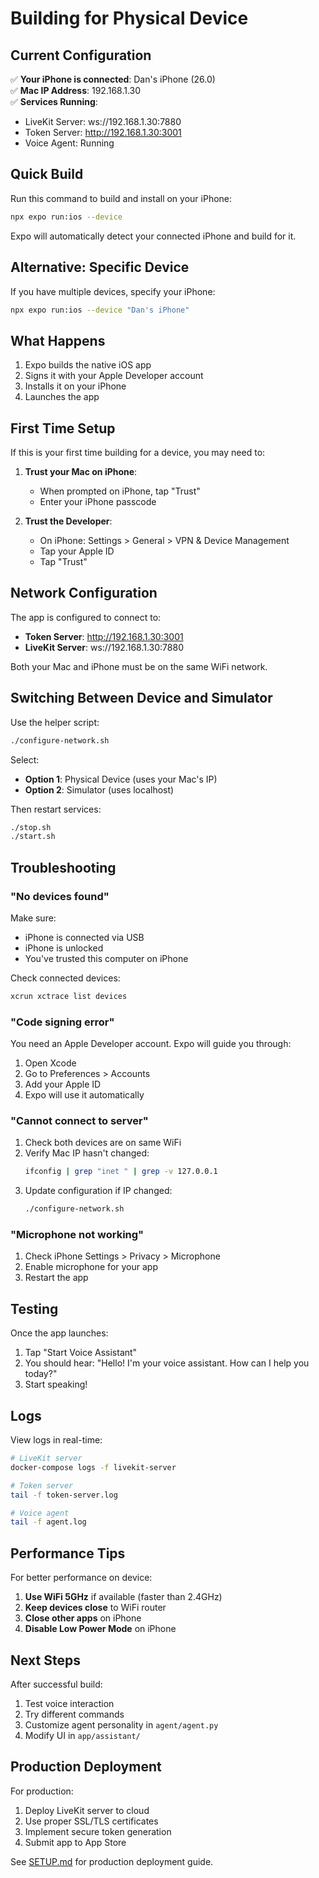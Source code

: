 # Building for Physical Device

## Current Configuration

✅ **Your iPhone is connected**: Dan's iPhone (26.0)  
✅ **Mac IP Address**: 192.168.1.30  
✅ **Services Running**:
- LiveKit Server: ws://192.168.1.30:7880
- Token Server: http://192.168.1.30:3001
- Voice Agent: Running

## Quick Build

Run this command to build and install on your iPhone:

```bash
npx expo run:ios --device
```

Expo will automatically detect your connected iPhone and build for it.

## Alternative: Specific Device

If you have multiple devices, specify your iPhone:

```bash
npx expo run:ios --device "Dan's iPhone"
```

## What Happens

1. Expo builds the native iOS app
2. Signs it with your Apple Developer account
3. Installs it on your iPhone
4. Launches the app

## First Time Setup

If this is your first time building for a device, you may need to:

1. **Trust your Mac on iPhone**:
   - When prompted on iPhone, tap "Trust"
   - Enter your iPhone passcode

2. **Trust the Developer**:
   - On iPhone: Settings > General > VPN & Device Management
   - Tap your Apple ID
   - Tap "Trust"

## Network Configuration

The app is configured to connect to:
- **Token Server**: http://192.168.1.30:3001
- **LiveKit Server**: ws://192.168.1.30:7880

Both your Mac and iPhone must be on the same WiFi network.

## Switching Between Device and Simulator

Use the helper script:

```bash
./configure-network.sh
```

Select:
- **Option 1**: Physical Device (uses your Mac's IP)
- **Option 2**: Simulator (uses localhost)

Then restart services:

```bash
./stop.sh
./start.sh
```

## Troubleshooting

### "No devices found"

Make sure:
- iPhone is connected via USB
- iPhone is unlocked
- You've trusted this computer on iPhone

Check connected devices:
```bash
xcrun xctrace list devices
```

### "Code signing error"

You need an Apple Developer account. Expo will guide you through:
1. Open Xcode
2. Go to Preferences > Accounts
3. Add your Apple ID
4. Expo will use it automatically

### "Cannot connect to server"

1. Check both devices are on same WiFi
2. Verify Mac IP hasn't changed:
   ```bash
   ifconfig | grep "inet " | grep -v 127.0.0.1
   ```
3. Update configuration if IP changed:
   ```bash
   ./configure-network.sh
   ```

### "Microphone not working"

1. Check iPhone Settings > Privacy > Microphone
2. Enable microphone for your app
3. Restart the app

## Testing

Once the app launches:

1. Tap "Start Voice Assistant"
2. You should hear: "Hello! I'm your voice assistant. How can I help you today?"
3. Start speaking!

## Logs

View logs in real-time:

```bash
# LiveKit server
docker-compose logs -f livekit-server

# Token server
tail -f token-server.log

# Voice agent
tail -f agent.log
```

## Performance Tips

For better performance on device:

1. **Use WiFi 5GHz** if available (faster than 2.4GHz)
2. **Keep devices close** to WiFi router
3. **Close other apps** on iPhone
4. **Disable Low Power Mode** on iPhone

## Next Steps

After successful build:

1. Test voice interaction
2. Try different commands
3. Customize agent personality in `agent/agent.py`
4. Modify UI in `app/assistant/`

## Production Deployment

For production:

1. Deploy LiveKit server to cloud
2. Use proper SSL/TLS certificates
3. Implement secure token generation
4. Submit app to App Store

See [SETUP.md](SETUP.md) for production deployment guide.

